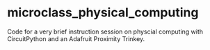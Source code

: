 # microclass_physical_computing
Code for a very brief instruction session on physcial computing with CircuitPython and an Adafruit Proximity Trinkey.
